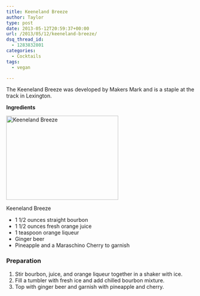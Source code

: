 ```yaml
---
title: Keeneland Breeze
author: Taylor
type: post
date: 2013-05-12T20:59:37+00:00
url: /2013/05/12/keeneland-breeze/
dsq_thread_id:
  - 1283832801
categories:
  - Cocktails
tags:
  - vegan

---
```

The Keeneland Breeze was developed by Makers Mark and is a staple at the track in Lexington.

**Ingredients**

<div id="attachment_3302" style="width: 310px" class="wp-caption alignright">
  <a href="{{% mediaroot %}}uploads/2013/05/P5083586-002.jpg" rel="lightbox[3272]"><img class="size-medium wp-image-3302" alt="Keeneland Breeze" src="{{% mediaroot %}}uploads/2013/05/P5083586-002-300x225.jpg" width="300" height="225" srcset="{{% mediaroot %}}uploads/2013/05/P5083586-002-300x225.jpg 300w, {{% mediaroot %}}uploads/2013/05/P5083586-002.jpg 800w" sizes="(max-width: 300px) 100vw, 300px" /></a>
  
  <p class="wp-caption-text">
    Keeneland Breeze
  </p>
</div>

  * 1 1/2 ounces straight bourbon
  * 1 1/2 ounces fresh orange juice
  * 1 teaspoon orange liqueur
  * Ginger beer
  * Pineapple and a Maraschino Cherry to garnish

### Preparation

  1. Stir bourbon, juice, and orange liqueur together in a shaker with ice.
  2. Fill a tumbler with fresh ice and add chilled bourbon mixture.
  3. Top with ginger beer and garnish with pineapple and cherry.